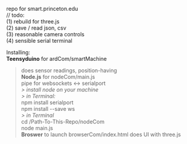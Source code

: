 repo for smart.princeton.edu  
// todo:  
(1) rebuild for three.js  
(2) save / read json, csv  
(3) reasonable camera controls  
(4) sensible serial terminal  

Installing:  
**Teensyduino** for ardCom/smartMachine  
> does sensor readings, position-having  
**Node.js** for nodeCom/main.js  
> pipe for websockets <-> serialport  
	*> install node on your machine*  
		*> in Terminal:*  
		npm install serialport  
		npm install --save ws  
		*> in Terminal*  
		cd /Path-To-This-Repo/nodeCom  
		node main.js  
**Broswer** to launch browserCom/index.html
> does UI with three.js  